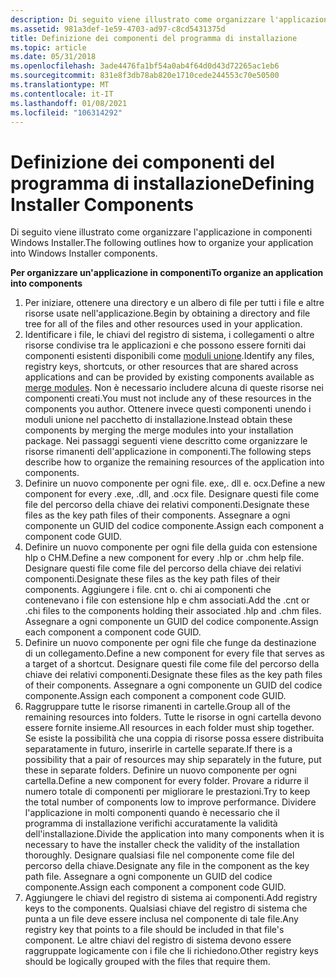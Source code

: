 ```yaml
---
description: Di seguito viene illustrato come organizzare l'applicazione in componenti Windows Installer.
ms.assetid: 981a3def-1e59-4703-ad97-c8cd5431375d
title: Definizione dei componenti del programma di installazione
ms.topic: article
ms.date: 05/31/2018
ms.openlocfilehash: 3ade4476fa1bf54a0ab4f64d0d43d72265ac1eb6
ms.sourcegitcommit: 831e8f3db78ab820e1710cede244553c70e50500
ms.translationtype: MT
ms.contentlocale: it-IT
ms.lasthandoff: 01/08/2021
ms.locfileid: "106314292"
---
```

# <a name="defining-installer-components"></a><span data-ttu-id="53026-103">Definizione dei componenti del programma di installazione</span><span class="sxs-lookup"><span data-stu-id="53026-103">Defining Installer Components</span></span>

<span data-ttu-id="53026-104">Di seguito viene illustrato come organizzare l'applicazione in componenti Windows Installer.</span><span class="sxs-lookup"><span data-stu-id="53026-104">The following outlines how to organize your application into Windows Installer components.</span></span>

<span data-ttu-id="53026-105">**Per organizzare un'applicazione in componenti**</span><span class="sxs-lookup"><span data-stu-id="53026-105">**To organize an application into components**</span></span>

1.  <span data-ttu-id="53026-106">Per iniziare, ottenere una directory e un albero di file per tutti i file e altre risorse usate nell'applicazione.</span><span class="sxs-lookup"><span data-stu-id="53026-106">Begin by obtaining a directory and file tree for all of the files and other resources used in your application.</span></span>
2.  <span data-ttu-id="53026-107">Identificare i file, le chiavi del registro di sistema, i collegamenti o altre risorse condivise tra le applicazioni e che possono essere forniti dai componenti esistenti disponibili come [moduli unione](merge-modules.md).</span><span class="sxs-lookup"><span data-stu-id="53026-107">Identify any files, registry keys, shortcuts, or other resources that are shared across applications and can be provided by existing components available as [merge modules](merge-modules.md).</span></span> <span data-ttu-id="53026-108">Non è necessario includere alcuna di queste risorse nei componenti creati.</span><span class="sxs-lookup"><span data-stu-id="53026-108">You must not include any of these resources in the components you author.</span></span> <span data-ttu-id="53026-109">Ottenere invece questi componenti unendo i moduli unione nel pacchetto di installazione.</span><span class="sxs-lookup"><span data-stu-id="53026-109">Instead obtain these components by merging the merge modules into your installation package.</span></span> <span data-ttu-id="53026-110">Nei passaggi seguenti viene descritto come organizzare le risorse rimanenti dell'applicazione in componenti.</span><span class="sxs-lookup"><span data-stu-id="53026-110">The following steps describe how to organize the remaining resources of the application into components.</span></span>
3.  <span data-ttu-id="53026-111">Definire un nuovo componente per ogni file. exe,. dll e. ocx.</span><span class="sxs-lookup"><span data-stu-id="53026-111">Define a new component for every .exe, .dll, and .ocx file.</span></span> <span data-ttu-id="53026-112">Designare questi file come file del percorso della chiave dei relativi componenti.</span><span class="sxs-lookup"><span data-stu-id="53026-112">Designate these files as the key path files of their components.</span></span> <span data-ttu-id="53026-113">Assegnare a ogni componente un GUID del codice componente.</span><span class="sxs-lookup"><span data-stu-id="53026-113">Assign each component a component code GUID.</span></span>
4.  <span data-ttu-id="53026-114">Definire un nuovo componente per ogni file della guida con estensione hlp o CHM.</span><span class="sxs-lookup"><span data-stu-id="53026-114">Define a new component for every .hlp or .chm help file.</span></span> <span data-ttu-id="53026-115">Designare questi file come file del percorso della chiave dei relativi componenti.</span><span class="sxs-lookup"><span data-stu-id="53026-115">Designate these files as the key path files of their components.</span></span> <span data-ttu-id="53026-116">Aggiungere i file. cnt o. chi ai componenti che contenevano i file con estensione hlp e chm associati.</span><span class="sxs-lookup"><span data-stu-id="53026-116">Add the .cnt or .chi files to the components holding their associated .hlp and .chm files.</span></span> <span data-ttu-id="53026-117">Assegnare a ogni componente un GUID del codice componente.</span><span class="sxs-lookup"><span data-stu-id="53026-117">Assign each component a component code GUID.</span></span>
5.  <span data-ttu-id="53026-118">Definire un nuovo componente per ogni file che funge da destinazione di un collegamento.</span><span class="sxs-lookup"><span data-stu-id="53026-118">Define a new component for every file that serves as a target of a shortcut.</span></span> <span data-ttu-id="53026-119">Designare questi file come file del percorso della chiave dei relativi componenti.</span><span class="sxs-lookup"><span data-stu-id="53026-119">Designate these files as the key path files of their components.</span></span> <span data-ttu-id="53026-120">Assegnare a ogni componente un GUID del codice componente.</span><span class="sxs-lookup"><span data-stu-id="53026-120">Assign each component a component code GUID.</span></span>
6.  <span data-ttu-id="53026-121">Raggruppare tutte le risorse rimanenti in cartelle.</span><span class="sxs-lookup"><span data-stu-id="53026-121">Group all of the remaining resources into folders.</span></span> <span data-ttu-id="53026-122">Tutte le risorse in ogni cartella devono essere fornite insieme.</span><span class="sxs-lookup"><span data-stu-id="53026-122">All resources in each folder must ship together.</span></span> <span data-ttu-id="53026-123">Se esiste la possibilità che una coppia di risorse possa essere distribuita separatamente in futuro, inserirle in cartelle separate.</span><span class="sxs-lookup"><span data-stu-id="53026-123">If there is a possibility that a pair of resources may ship separately in the future, put these in separate folders.</span></span> <span data-ttu-id="53026-124">Definire un nuovo componente per ogni cartella.</span><span class="sxs-lookup"><span data-stu-id="53026-124">Define a new component for every folder.</span></span> <span data-ttu-id="53026-125">Provare a ridurre il numero totale di componenti per migliorare le prestazioni.</span><span class="sxs-lookup"><span data-stu-id="53026-125">Try to keep the total number of components low to improve performance.</span></span> <span data-ttu-id="53026-126">Dividere l'applicazione in molti componenti quando è necessario che il programma di installazione verifichi accuratamente la validità dell'installazione.</span><span class="sxs-lookup"><span data-stu-id="53026-126">Divide the application into many components when it is necessary to have the installer check the validity of the installation thoroughly.</span></span> <span data-ttu-id="53026-127">Designare qualsiasi file nel componente come file del percorso della chiave.</span><span class="sxs-lookup"><span data-stu-id="53026-127">Designate any file in the component as the key path file.</span></span> <span data-ttu-id="53026-128">Assegnare a ogni componente un GUID del codice componente.</span><span class="sxs-lookup"><span data-stu-id="53026-128">Assign each component a component code GUID.</span></span>
7.  <span data-ttu-id="53026-129">Aggiungere le chiavi del registro di sistema ai componenti.</span><span class="sxs-lookup"><span data-stu-id="53026-129">Add registry keys to the components.</span></span> <span data-ttu-id="53026-130">Qualsiasi chiave del registro di sistema che punta a un file deve essere inclusa nel componente di tale file.</span><span class="sxs-lookup"><span data-stu-id="53026-130">Any registry key that points to a file should be included in that file's component.</span></span> <span data-ttu-id="53026-131">Le altre chiavi del registro di sistema devono essere raggruppate logicamente con i file che li richiedono.</span><span class="sxs-lookup"><span data-stu-id="53026-131">Other registry keys should be logically grouped with the files that require them.</span></span>

 

 



